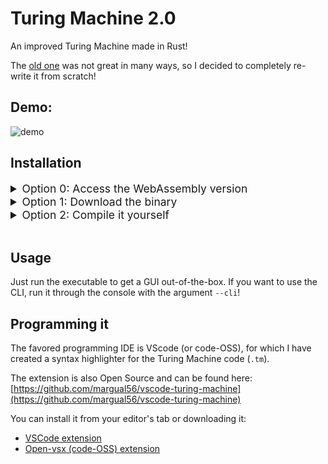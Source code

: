 # Turing Machine 2.0
An improved Turing Machine made in Rust!

The [old one](https://github.com/margual56/TuringMachine) was not great in many ways, so I decided to completely re-write it from scratch!

## Demo:
![demo](https://user-images.githubusercontent.com/30444886/203064166-a36a2693-7c5f-4fb1-a71f-bbc50fa31e09.gif)

## Installation
<details>
<summary style="font-size: 1.25em">Option 0: Access the WebAssembly version</summary>
I have compiled the program to WASM, and hosted it in <a href="https://turing.coldboard.net">https://turing.coldboard.net</a>.

The web version is less efficient and is more limited than the local version. It also can be subject to breakages from time to time.

I designed the application with an "offline-first" approach, so the recommended way to use it is to download it.

<p style="color: #af0f0f">Please, if you intend to use the Turing Machine for an extended period of time, consider downloading the latest version and using it that way</p>
</details>

<details>
<summary style="font-size: 1.25em">Option 1: Download the binary</summary>
<ul><li> Go to <a href="https://github.com/margual56/turing-machine-2.0/releases/latest">the releases page</a> and download the latest executable file for your operating system.</li>
<li>In Linux you will probably need to make it executable (`chmod +x turing-machine-linux`).</li>
</ul>
</details>

<details>
<summary style="font-size: 1.25em">Option 2: Compile it yourself</summary>
<ul><li>Run <code>cargo install --git "https://github.com/margual56/turing-machine-2.0"</code></li>
<li>You also need to add the cargo folder to your path (for example, in UNIX: <code>export PATH=$PATH:$HOME/.cargo/bin</code>)</li>
</details><br/>


## Usage
Just run the executable to get a GUI out-of-the-box. If you want to use the CLI, run it through the console with the argument `--cli`!

## Programming it
The favored programming IDE is VScode (or code-OSS), for which I have created a syntax highlighter for the Turing Machine code (`.tm`).

The extension is also Open Source and can be found here: [https://github.com/margual56/vscode-turing-machine](https://github.com/margual56/vscode-turing-machine)

You can install it from your editor's tab or downloading it: 
- [VSCode extension](https://marketplace.visualstudio.com/items?itemName=MarcosGutirrezAlonso.turing-machine)
- [Open-vsx (code-OSS) extension](https://open-vsx.org/extension/MarcosGutirrezAlonso/turing-machine)